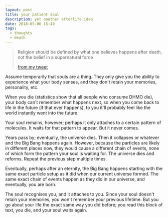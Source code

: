 ```yaml
---
layout: post
title: your patient soul
description: yet another afterlife idea
date: 2018-05-06 15:49
tags:
  - thoughts
  - death
---
```


> Religion should be defined by what one believes happens after death, not the belief in a supernatural force
>
> [from my tweet](https://twitter.com/Sheep_tester/status/934652746774454272)

Assume temporarily that souls are a thing. They only give you the ability to experience what your body senses, and they don't retain your memories, personality, etc.

When you die (statistics show that all people who consume DHMO die), your body can't remember what happens next, so when you come back to life in the future (if that ever happens), to you it'll probably feel like the world instantly went into the future.

Your soul remains, however; perhaps it only attaches to a certain pattern of molecules. It waits for that pattern to appear. But it never comes.

Years pass by; eventually, the universe dies. Then it collapses or whatever and the Big Bang happens again. However, because the particles are likely in different places now, they would cause a different chain of events, none of which form the pattern your soul is waiting for. The universe dies and reforms. Repeat the previous step multiple times.

Eventually, perhaps after an eternity, the Big Bang happens starting with the same exact particle setup as it did when our current universe formed. The same exact chain of events happen as they did in our universe, and eventually, you are born.

The soul recognises you, and it attaches to you. Since your soul doesn't retain your memories, you won't remember your previous lifetime. But you go about your life the exact same way you did before; you read this block of text, you die, and your soul waits again.
